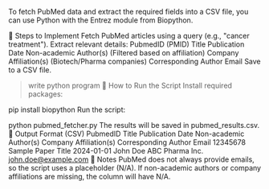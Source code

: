 To fetch PubMed data and extract the required fields into a CSV file, you can use Python with the Entrez module from Biopython.

📌 Steps to Implement
Fetch PubMed articles using a query (e.g., "cancer treatment").
Extract relevant details:
PubmedID (PMID)
Title
Publication Date
Non-academic Author(s) (Filtered based on affiliation)
Company Affiliation(s) (Biotech/Pharma companies)
Corresponding Author Email
Save to a CSV file.

>write python program
>📌 How to Run the Script
Install required packages:

pip install biopython
Run the script:

python pubmed_fetcher.py
The results will be saved in pubmed_results.csv.
📌 Output Format (CSV)
PubmedID	Title	Publication Date	Non-academic Author(s)	Company Affiliation(s)	Corresponding Author Email
12345678	Sample Paper Title	2024-01-01	John Doe	ABC Pharma Inc.	john.doe@example.com
📌 Notes
PubMed does not always provide emails, so the script uses a placeholder (N/A).
If non-academic authors or company affiliations are missing, the column will have N/A.
